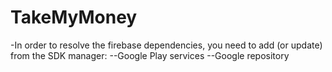 # TakeMyMoney
-In order to resolve the firebase dependencies, you need to add (or update) from the SDK manager:
--Google Play services
--Google repository
